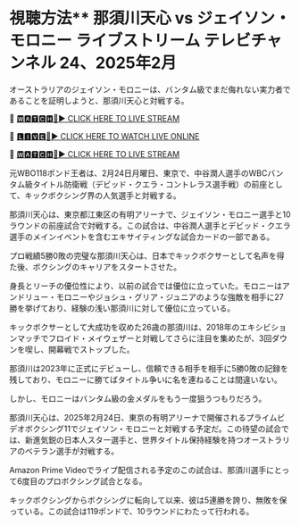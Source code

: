 # 視聴方法** 那須川天心 vs ジェイソン・モロニー ライブストリーム テレビチャンネル 24、2025年2月
オーストラリアのジェイソン・モロニーは、バンタム級でまだ侮れない実力者であることを証明しようと、那須川天心と対戦する。

🔴 [🆆🅰🆃🅲🅷🔴▶️ CLICK HERE TO LIVE STREAM](https://boie-war-nai-keo.blogspot.com/)

🔴 [🅻🅸🆅🅴🔴▶️ CLICK HERE TO WATCH LIVE ONLINE](https://boie-war-nai-keo.blogspot.com/)

🔴 [🆆🅰🆃🅲🅷🔴▶️ CLICK HERE TO LIVE STREAM](https://boie-war-nai-keo.blogspot.com/)

元WBO118ポンド王者は、2月24日月曜日、東京で、中谷潤人選手のWBCバンタム級タイトル防衛戦（デビッド・クエラ・コントレラス選手戦）の前座として、キックボクシング界の人気選手と対戦する。

那須川天心は、東京都江東区の有明アリーナで、ジェイソン・モロニー選手と10ラウンドの前座試合で対戦する。この試合は、中谷潤人選手とデビッド・クエラ選手のメインイベントを含むエキサイティングな試合カードの一部である。

プロ戦績5勝0敗の完璧な那須川天心は、日本でキックボクサーとして名声を得た後、ボクシングのキャリアをスタートさせた。

身長とリーチの優位性により、以前の試合では優位に立っていた。モロニーはアンドリュー・モロニーやジョシュ・グリア・ジュニアのような強敵を相手に27勝を挙げており、経験の浅い那須川に対して優位に立っている。

キックボクサーとして大成功を収めた26歳の那須川は、2018年のエキシビションマッチでフロイド・メイウェザーと対戦してさらに注目を集めたが、3回ダウンを喫し、開幕戦でストップした。

那須川は2023年に正式にデビューし、信頼できる相手を相手に5勝0敗の記録を残しており、モロニーに勝てばタイトル争いに名を連ねることは間違いない。

しかし、モロニーはバンタム級の金メダルをもう一度狙うつもりだろう。

那須川天心は、2025年2月24日、東京の有明アリーナで開催されるプライムビデオボクシング11でジェイソン・モロニーと対戦する予定だ。この待望の試合では、新進気鋭の日本人スター選手と、世界タイトル保持経験を持つオーストラリアのベテラン選手が対戦する。

Amazon Prime Videoでライブ配信される予定のこの試合は、那須川選手にとって6度目のプロボクシング試合となる。

​​キックボクシングからボクシングに転向して以来、彼は5連勝を誇り、無敗を保っている。この試合は119ポンドで、10ラウンドにわたって行われる。
